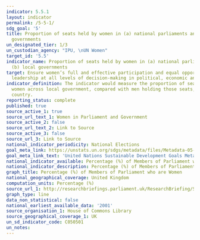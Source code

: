 ```yaml
---
indicator: 5.5.1
layout: indicator
permalink: /5-5-1/
sdg_goal: '5'
title: Proportion of seats held by women in (a) national parliaments and (b) local
  governments
un_designated_tier: 1/3
un_custodian_agency: "IPU, \nUN Women"
target_id: '5.5'
indicator_name: Proportion of seats held by women in (a) national parliaments and
  (b) local governments
target: Ensure women’s full and effective participation and equal opportunities for
  leadership at all levels of decision-making in political, economic and public life
indicator_definition: The indicator would measure the proportion of seats held by
  women across local government, compared with men holding those seats, in each reporting
  country.
reporting_status: complete
published: true
source_active_1: true
source_url_text_1: Women in Parliament and Government
source_active_2: false
source_url_text_2: Link to Source
source_active_3: false
source_url_3: Link to Source
national_indicator_periodicity: National Elections
goal_meta_link: https://unstats.un.org/sdgs/metadata/files/Metadata-05-05-01.pdf
goal_meta_link_text: 'United Nations Sustainable Development Goals Metadata: 5.5.1'
national_indicator_available: Percentage (%) of Members of Parliament who are Women
national_indicator_description: Percentage (%) of Members of Parliament who are Women
graph_title: Percentage (%) of Members of Parliament who are Women
national_geographical_coverage: United Kingdom
computation_units: Percentage (%)
source_url_1: http://researchbriefings.parliament.uk/ResearchBriefing/Summary/SN01250
graph_type: line
data_non_statistical: false
national_earliest_available_data: '2001'
source_organisation_1: House of Commons Library
source_geographical_coverage_1: UK
un_sd_indicator_code: C050501
un_notes:
---
```

